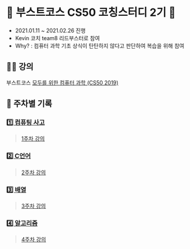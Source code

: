 # 🚀 부스트코스 CS50 코칭스터디 2기 🚀
* 2021.01.11 ~ 2021.02.26 진행
* Kevin 코치 team8 리드부스터로 참여
* Why? : 컴퓨터 과학 기초 상식이 탄탄하지 않다고 판단하여 복습을 위해 참여

## 👨‍🏫 강의
부스트코스 [모두를 위한 컴퓨터 과학 (CS50 2019)](https://www.boostcourse.org/cs112)

## 🌈 주차별 기록

### [1️⃣ 컴퓨팅 사고](Week1_Computational%20Thinking%2C%20Scratch)
> [1주차 강의](https://www.boostcourse.org/cs112/joinLectures/41485)

### [2️⃣ C언어](Week2_C)
> [2주차 강의](https://www.boostcourse.org/cs112/joinLectures/41486)

### [3️⃣ 배열](Week3_Arrays)
> [3주차 강의](https://www.boostcourse.org/cs112/joinLectures/41487)

### [4️⃣ 알고리즘](Week4_Algorithms)
> [4주차 강의](https://www.boostcourse.org/cs112/joinLectures/41488)
